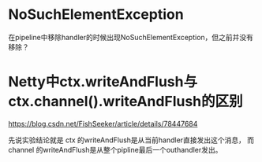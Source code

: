 # NoSuchElementException

在pipeline中移除handler的时候出现NoSuchElementException，但之前并没有移除？


# Netty中ctx.writeAndFlush与ctx.channel().writeAndFlush的区别
https://blog.csdn.net/FishSeeker/article/details/78447684

先说实验结论就是 ctx 的writeAndFlush是从当前handler直接发出这个消息，
而 channel 的writeAndFlush是从整个pipline最后一个outhandler发出。
